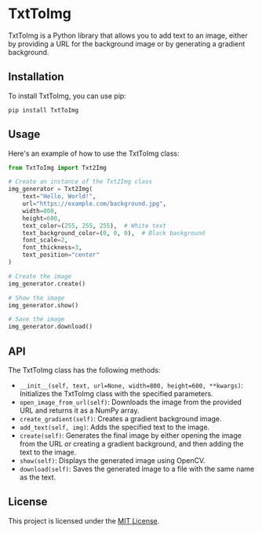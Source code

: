 # TxtToImg

TxtToImg is a Python library that allows you to add text to an image, either by providing a URL for the background image or by generating a gradient background.

## Installation

To install TxtToImg, you can use pip:

```
pip install TxtToImg
```

## Usage

Here's an example of how to use the TxtToImg class:

```python
from TxtToImg import Txt2Img

# Create an instance of the Txt2Img class
img_generator = Txt2Img(
    text="Hello, World!",
    url="https://example.com/background.jpg",
    width=800,
    height=600,
    text_color=(255, 255, 255),  # White text
    text_background_color=(0, 0, 0),  # Black background
    font_scale=2,
    font_thickness=3,
    text_position="center"
)

# Create the image
img_generator.create()

# Show the image
img_generator.show()

# Save the image
img_generator.download()
```

## API

The TxtToImg class has the following methods:

- `__init__(self, text, url=None, width=800, height=600, **kwargs)`: Initializes the TxtToImg class with the specified parameters.
- `open_image_from_url(self)`: Downloads the image from the provided URL and returns it as a NumPy array.
- `create_gradient(self)`: Creates a gradient background image.
- `add_text(self, img)`: Adds the specified text to the image.
- `create(self)`: Generates the final image by either opening the image from the URL or creating a gradient background, and then adding the text to the image.
- `show(self)`: Displays the generated image using OpenCV.
- `download(self)`: Saves the generated image to a file with the same name as the text.

## License

This project is licensed under the [MIT License](LICENSE).